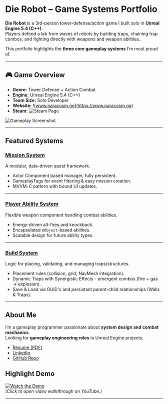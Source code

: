 ﻿# Die Robot – Game Systems Portfolio

**Die Robot** is a 3rd-person tower-defense/action game I built solo in **Unreal Engine 5.4 (C++)**.  
Players defend a lab from waves of robots by building traps, chaining trap combos, and fighting directly with weapons and weapon abilities..

This portfolio highlights the **three core gameplay systems** I’m most proud of.

---

## 🎮 Game Overview
- **Genre:** Tower Defense + Action Combat
- **Engine:** Unreal Engine 5.4 (C++)
- **Team Size:** Solo Developer
- **Website:** ![www.paracosm.gg](https://www.paracosm.gg)
- **Steam:** ![Steam Page](https://store.steampowered.com/app/3704770/Die_Robot/)

![Gameplay Screenshot](./Portolfio/Images/MissionDisplayWithRewards.png)

---

##  Featured Systems

### [Mission System](./Portfolio/MissionDeliverySystem.md)
A modular, data-driven quest framework.
- Actor Component based manager, fully persistent.
- GameplayTags for event filtering & easy mission creation.
- MVVM-C pattern with bound UI updates.

---

### [Player Ability System](./Portfolio/PlayerCombatSystem.md)
Flexible weapon component handling combat abilities.
- Energy-driven alt-fires and knockback.
- Encapsulated `UObject`-based abilities.
- Scalable design for future ability types.

---

### [Build System](./Portfolio/BuildSystem.md)
Logic for placing, validating, and managing traps/structures.
- Placement rules (collision, grid, NavMesh integration).
- Dynamic Traps with Synergistic Effects - emergent combos (fire + gas → explosion).
- Save & Load via GUID's and persistant parent-child relationships (Walls & Traps).

---

##  About Me
I’m a gameplay programmer passionate about **system design and combat mechanics**.  
Looking for **gameplay engineering roles** in Unreal Engine projects.

- [Resume (PDF)](./resume.pdf)
- [LinkedIn](https://linkedin.com/in/robinlifshitz)
- [GitHub Repo](https://github.com/robinnnnnn/timbermvp)

##  Highlight Demo
[![Watch the Demo](./images/demo-thumbnail.png)](https://youtu.be/your-video-link)  
*(Click to open video walkthrough on YouTube.)*

---


